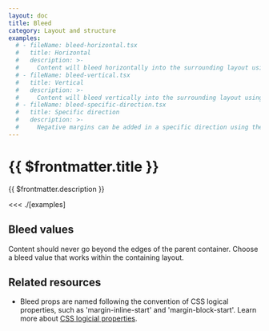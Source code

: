 ```yaml
---
layout: doc
title: Bleed
category: Layout and structure
examples:
  # - fileName: bleed-horizontal.tsx
  #   title: Horizontal
  #   description: >-
  #     Content will bleed horizontally into the surrounding layout using the `marginInline` prop.
  # - fileName: bleed-vertical.tsx
  #   title: Vertical
  #   description: >-
  #     Content will bleed vertically into the surrounding layout using the `marginBlock` prop.
  # - fileName: bleed-specific-direction.tsx
  #   title: Specific direction
  #   description: >-
  #     Negative margins can be added in a specific direction using the [Space tokens](https://polaris.shopify.com/tokens/space).
---
```


# {{ $frontmatter.title }}

<Lede>

{{ $frontmatter.description }}

</Lede>

<Examples>

<<< ./[examples]

</Examples>

## Bleed values

Content should never go beyond the edges of the parent container. Choose a bleed value that works within the containing layout.

## Related resources

- Bleed props are named following the convention of CSS logical properties, such as 'margin-inline-start' and 'margin-block-start'. Learn more about [CSS logicial properties](https://developer.mozilla.org/en-US/docs/Web/CSS/CSS_Logical_Properties).
